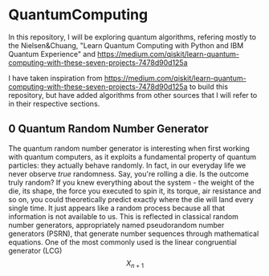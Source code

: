 # QuantumComputing

In this repository, I will be exploring quantum algorithms, refering mostly to the Nielsen&Chuang, "Learn Quantum Computing with Python and IBM Quantum Experience" and https://medium.com/qiskit/learn-quantum-computing-with-these-seven-projects-7478d90d125a

I have taken inspiration from https://medium.com/qiskit/learn-quantum-computing-with-these-seven-projects-7478d90d125a to build this repository, but have added algorithms from other sources that I will refer to in their respective sections.

## 0 Quantum Random Number Generator

The quantum random number generator is interesting when first working with quantum computers, as it exploits a fundamental property of quantum particles: they actually behave randomly. In fact, in our everyday life we never observe *true* randomness. Say, you're rolling a die. Is the outcome truly random? If you knew everything about the system - the weight of the die, its shape, the force you executed to spin it, its torque, air resistance and so on, you could theoretically predict exactly where the die will land every single time. It just appears like a random process because all that information is not available to us. This is reflected in classical random number generators, appropriately named pseudorandom number generators (PSRN), that generate number sequences through mathematical equations. One of the most commonly used is the linear congruential generator (LCG) $$X_{n+1}$$
